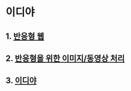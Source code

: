 # 이디야

## 1. [반응형 웹](./md/responsive-web.md)

## 2. [반응형을 위한 이미지/동영상 처리](./md/practice.md)

## 3. [이디야](./md/ediya.md)
